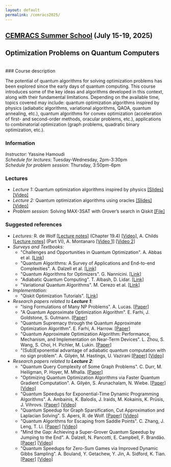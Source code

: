 ```yaml
---
layout: default
permalink: /cemracs2025/
---
```


## [CEMRACS Summer School](https://cemracs2025.math.cnrs.fr/en/) (July 15-19, 2025)
## **Optimization Problems on Quantum Computers**
<br/>
### Course description

The potential of quantum algorithms for solving optimization problems has been explored since the early days of quantum computing. This course introduces some of the key ideas and algorithms developed in this context, along with their fundamental limitations. Depending on the available time, topics covered may include: quantum optimization algorithms inspired by physics (adiabatic algorithms, variational algorithms, QAOA, quantum annealing, etc.), quantum algorithms for convex optimization (acceleration of first- and second-order methods, oracular problems, etc.), applications to combinatorial optimization (graph problems, quadratic binary optimization, etc.).

### Information

*Instructor:* Yassine Hamoudi   
*Schedule for lectures*: Tuesday-Wednesday, 2pm-3:30pm  
*Schedule for problem session*: Thursday, 3:50pm-6pm

### Lectures

* *Lecture 1:* Quantum optimization algorithms inspired by physics [[Slides]](/files/cemracs2025/Lecture1.pdf) [[Video]](https://www.youtube.com/watch?v=Y1aMUhRfzLU)
* *Lecture 2:* Quantum optimization algorithms using oracles [[Slides]](/files/cemracs2025/Lecture2.pdf) [[Video]](https://youtu.be/eydgC6cwPCw)
* *Problem session:* Solving MAX-3SAT with Grover’s search in Qiskit [[File]](/files/cemracs2025/problem.pdf)

### Suggested references

* *Lectures:* R. de Wolf [[Lecture notes]](https://arxiv.org/abs/1907.09415v5) (Chapter 19.4) [[Video]](https://www.youtube.com/watch?v=1-2LIopvNIk), A. Childs [[Lecture notes]](http://www.cs.umd.edu/~amchilds/qa/) (Part VI), A. Montanaro [[Video 1]](https://youtu.be/Tt7w75zPHl4) [[Video 2]](https://youtu.be/U0ElXDpP8Vk)
* *Surveys and Textbooks:*
  - "Challenges and Opportunities in Quantum Optimization". A. Abbas et al. [[Link]](https://arxiv.org/abs/2312.02279)
  - "Quantum Algorithms: A Survey of Applications and End-to-end Complexities". A. Dalzell et al. [[Link]](https://arxiv.org/abs/2310.03011)
  - "Quantum Algorithms for Optimizers". G. Nannicini. [[Link]](https://arxiv.org/abs/2408.07086)
  - "Adiabatic Quantum Computing". T. Albash, D. Lidar. [[Link]](https://arxiv.org/abs/1611.04471)
  - "Variational Quantum Algorithms". M. Cerezo et al. [[Link]](https://arxiv.org/abs/2012.09265)
* *Implementation:*
  - "Qiskit Optimization Tutorials". [[Link]](https://qiskit-community.github.io/qiskit-optimization/tutorials/index.html)
* *Research papers related to **Lecture 1**:*
  - "Ising Formulations of Many NP Problems". A. Lucas. [[Paper]](https://arxiv.org/abs/1302.5843)
  - "A Quantum Approximate Optimization Algorithm". E. Farhi, J. Goldstone, S. Gutmann. [[Paper]](https://arxiv.org/abs/1411.4028)
  - "Quantum Supremacy through the Quantum Approximate Optimization Algorithm". E. Farhi, A. Harrow. [[Paper]](https://arxiv.org/abs/1602.07674)
  - "Quantum Approximate Optimization Algorithm: Performance, Mechanism, and Implementation on Near-Term Devices". L. Zhou, S. Wang, S. Choi, H. Pichler, M. Lukin. [[Paper]](https://arxiv.org/abs/1812.01041)
  - "(Sub)Exponential advantage of adiabatic quantum computation with no sign problem". A. Gilyén, M. Hastings, U. Vazirani [[Paper]](https://dl.acm.org/doi/10.1145/3406325.3451060) [[Video]](https://www.youtube.com/watch?v=i717nWWW3do)
* *Research papers related to **Lecture 2**:*
  - "Quantum Query Complexity of Some Graph Problems". C. Durr, M. Heiligman, P. Hoyer, M. Mhalla. [[Paper]](https://arxiv.org/abs/quant-ph/0401091)
  - "Optimizing Quantum Optimization Algorithms via Faster Quantum Gradient Computation". A. Gilyén, S. Arunachalam, N. Wiebe. [[Paper]](https://arxiv.org/abs/1711.00465) [[Video]](https://www.youtube.com/watch?v=574nu_cUjm4)
  - "Quantum Speedups for Exponential-Time Dynamic Programming Algorithms". A. Ambainis, K. Balodis, J. Iraids, M. Kokainis, K. Prūsis, J. Vihrovs. [[Paper]](https://arxiv.org/abs/1807.05209) [[Video]](https://youtu.be/LAF1QkRRHXo)
  - "Quantum Speedup for Graph Sparsification, Cut Approximation and Laplacian Solving". S. Apers, R. de Wolf. [[Paper]](https://arxiv.org/abs/1911.07306) [[Video]](https://www.youtube.com/watch?v=p2hZL38tqAs)
  - "Quantum Algorithms for Escaping from Saddle Points". C. Zhang, J. Leng, T. Li. [[Paper]](https://arxiv.org/abs/2007.10253) [[Video]](https://www.youtube.com/watch?v=xbHqktWa354)
  - "Mind the Gap: Achieving a Super-Grover Quantum Speedup by Jumping to the End". A. Dalzell, N. Pancotti, E. Campbell, F. Brandão. [[Paper]](https://arxiv.org/abs/2212.01513) [[Video]](https://www.youtube.com/watch?v=MahJlDfp98w)
  - "Quantum Speedups for Zero-Sum Games via Improved Dynamic Gibbs Sampling". A. Bouland, Y. Getachew, Y. Jin, A. Sidford, K. Tian. [[Paper]](https://arxiv.org/abs/2301.03763) [[Video]](https://www.youtube.com/watch?v=7emo41SuzNg)